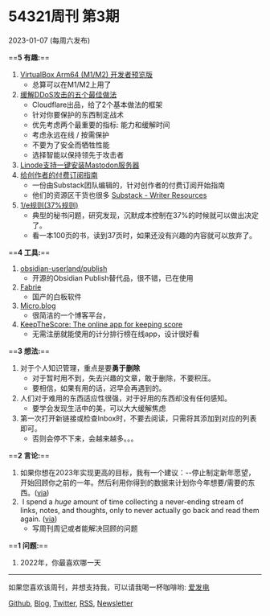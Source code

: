 # 54321周刊 第3期
2023-01-07 (每周六发布)

==**5 有趣:**== 
1. [VirtualBox Arm64 (M1/M2) 开发者预览版](https://www.virtualbox.org/wiki/Downloads)
	- 总算可以在M1/M2上用了
2. [缓解DDoS攻击的五个最佳做法](https://www.cloudflare.com/resources/assets/slt3lc6tev37/bNnFz1PMZtHvYsCWrl3n1/fe46ed61db9ee7d9e4466484d6612de7/Five-Best-Practices-for-Mitigating-DDoS-Attacks-WP.pdf)
	- Cloudflare出品，给了2个基本做法的框架
	- 针对你要保护的东西制定战术
	- 优先考虑两个最重要的指标: 能力和缓解时间
	- 考虑永远在线 / 按需保护
	- 不要为了安全而牺牲性能
	- 选择智能以保持领先于攻击者
3. [Linode支持一键安装Mastodon服务器](https://www.linode.com/blog/devops/mastodon-server-linode-marketplace)
4. [给创作者的付费订阅指南](https://substack.com/going-paid-guide)
	- 一份由Substack团队编辑的，针对创作者的付费订阅开始指南
	- 他们的资源区干货也很多 [Substack - Writer Resources](https://substack.com/resources)
5. [1/e规则(37%规则)](https://en.wikipedia.org/wiki/Secretary_problem#1/e-law_of_best_choice)
	- 典型的秘书问题，研究发现，沉默成本控制在37%的时候就可以做出决定了。
	- 看一本100页的书，读到37页时，如果还没有兴趣的内容就可以放弃了。

==**4 工具:**==
1. [obsidian-userland/publish](https://github.com/obsidian-userland/publish)
	- 开源的Obsidian Publish替代品，很不错，已在使用
2. [Fabrie](https://www.fabrie.cn/home)
	- 国产的白板软件
3. [Micro.blog](https://micro.blog)
	- 很简洁的一个博客平台，
4. [KeepTheScore: The online app for keeping score](https://keepthescore.co)
	- 无需注册就能使用的计分排行榜在线app，设计很好看

==**3 想法:**== 
1. 对于个人知识管理，重点是要**勇于删除**
	- 对于暂时用不到，失去兴趣的文章，敢于删除，不要积压。
	- 要相信，如果有用的话，迟早会再遇到的。
2. 人们对于难用的东西适应性很强，对于好用的东西却没有任何感知。
	- 要学会发现生活中的美，可以大大缓解焦虑
3. 第一次打开新链接或检查Inbox时，不要去阅读，只需将其添加到对应的列表即可。
	- 否则会停不下来，会越来越多。。。

==**2 言论:**==
1. 如果你想在2023年实现更高的目标，我有一个建议：--停止制定新年愿望，开始回顾你之前的一年。然后利用你得到的数据来计划你今年想要/需要的东西。([via](https://twitter.com/bearbig/status/1609730458006208512?s=20&t=Af2dL165g5nS13mFPRsObw))
2.  I spend a _huge_ amount of time collecting a never-ending stream of links, notes, and thoughts, only to never actually go back and read them again. ([via](https://andreisurugiu.com/blog/bad-habit/))
	- 写周刊周记或者能解决回顾的问题

==**1 问题:**== 
1. 2022年，你最喜欢哪一天

---

如果您喜欢该周刊，并想支持我，可以请我喝一杯咖啡哟: [爱发电](https://afdian.net/a/versun)

[Github](https://github.com/versun/54321-Weekly), [Blog](https://notes.versun.me), [Twitter](https://twitter.com/VersunPan), [RSS](https://54321.versun.me/feed), [Newsletter](https://54321.versun.me/)




